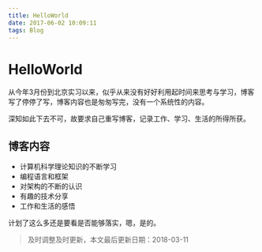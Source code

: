 ```yaml
---
title: HelloWorld
date: 2017-06-02 10:09:11
tags: Blog
---
```


# HelloWorld

从今年3月份到北京实习以来，似乎从来没有好好利用起时间来思考与学习，博客写了停停了写，博客内容也是匆匆写完，没有一个系统性的内容。

<!-- more -->

深知如此下去不可，故要求自己重写博客，记录工作、学习、生活的所得所获。

## 博客内容

+ 计算机科学理论知识的不断学习
+ 编程语言和框架
+ 对架构的不断的认识
+ 有趣的技术分享
+ 工作和生活的感悟


计划了这么多还是要看是否能够落实，嗯，是的。

> 及时调整及时更新，本文最后更新日期：2018-03-11
